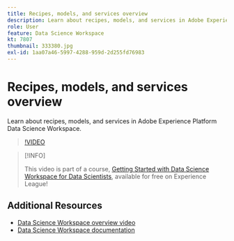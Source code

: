 ```yaml
---
title: Recipes, models, and services overview
description: Learn about recipes, models, and services in Adobe Experience Platform Data Science Workspace.
role: User
feature: Data Science Workspace
kt: 7807
thumbnail: 333380.jpg
exl-id: 1aa07a46-5997-4288-959d-2d255fd76983
---
```

# Recipes, models, and services overview

Learn about recipes, models, and services in Adobe Experience Platform Data Science Workspace.

>[!VIDEO](https://video.tv.adobe.com/v/333380?quality=12&learn=on)

>[!INFO]
>
> This video is part of a course, [Getting Started with Data Science Workspace for Data Scientists](https://experienceleague.adobe.com/?recommended=ExperiencePlatform-U-1-2021.1.dsw), available for free on Experience League!

## Additional Resources

* [Data Science Workspace overview video](understanding-data-science-workspace.md)
* [Data Science Workspace documentation](https://www.adobe.com/go/data-science-overview-en)
